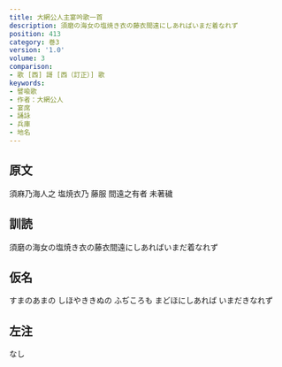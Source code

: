 ```yaml
---
title: 大網公人主宴吟歌一首
description: 須磨の海女の塩焼き衣の藤衣間遠にしあればいまだ着なれず
position: 413
category: 巻3
version: '1.0'
volume: 3
comparison:
- 歌 [西] 謌 [西（訂正）] 歌
keywords:
- 譬喩歌
- 作者：大網公人
- 宴席
- 誦詠
- 兵庫
- 地名
---
```


## 原文

須麻乃海人之 塩焼衣乃 藤服 間遠之有者 未著穢

## 訓読

須磨の海女の塩焼き衣の藤衣間遠にしあればいまだ着なれず

## 仮名

すまのあまの しほやききぬの ふぢころも まどほにしあれば いまだきなれず

## 左注

なし
